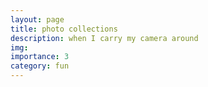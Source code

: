 ```yaml
---
layout: page
title: photo collections
description: when I carry my camera around
img:
importance: 3
category: fun
---
```

